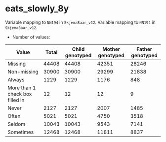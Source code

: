 # eats_slowly_8y
Variable mapping to `NN194` in `Skjema8aar_v12`.
Variable mapping to `NN194` in `Skjema8aar_v12`.
- Number of values:

| Value | Total | Child genotyped | Mother genotyped | Father genotyped |
| ----- | ----- | --------------- | ---------------- | ---------------- |
| Missing | 44408 | 44408 | 42351 | 28246 |
| Non-missing | 30900 | 30900 | 29299 | 21838 |
| Always | 1229 | 1229 | 1176 |848 |
| More than 1 check box filled in | 12 | 12 | 12 |9 |
| Never | 2127 | 2127 | 2007 |1485 |
| Often | 5021 | 5021 | 4750 |3518 |
| Seldom | 10043 | 10043 | 9543 |7141 |
| Sometimes | 12468 | 12468 | 11811 |8837 |



